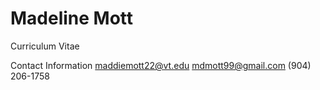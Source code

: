 # Madeline Mott
Curriculum Vitae

Contact Information
maddiemott22@vt.edu
mdmott99@gmail.com
(904) 206-1758


